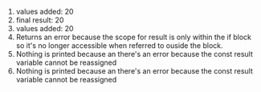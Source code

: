 1. values added: 20
2. final result: 20
3. values added: 20
4. Returns an error because the scope for result is only within the if block so it's no longer accessible when referred to ouside the block. 
5. Nothing is printed because an there's an error because the const result variable cannot be reassigned 
6. Nothing is printed because an there's an error because the const result variable cannot be reassigned 